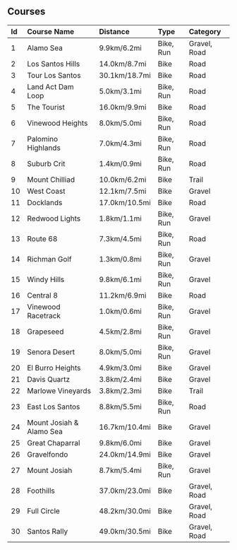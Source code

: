 ## Courses

| Id   | Course Name              | Distance      | Type      | Category     |
| :--- | :----------------------- | :------------ | :-------- | :----------- |
| 1    | Alamo Sea                | 9.9km/6.2mi   | Bike, Run | Gravel, Road |
| 2    | Los Santos Hills         | 14.0km/8.7mi  | Bike      | Road         |
| 3    | Tour Los Santos          | 30.1km/18.7mi | Bike      | Road         |
| 4    | Land Act Dam Loop        | 5.0km/3.1mi   | Bike, Run | Road         |
| 5    | The Tourist              | 16.0km/9.9mi  | Bike      | Road         |
| 6    | Vinewood Heights         | 8.0km/5.0mi   | Bike, Run | Road         |
| 7    | Palomino Highlands       | 7.0km/4.3mi   | Bike, Run | Road         |
| 8    | Suburb Crit              | 1.4km/0.9mi   | Bike, Run | Road         |
| 9    | Mount Chilliad           | 10.0km/6.2mi  | Bike      | Trail        |
| 10   | West Coast               | 12.1km/7.5mi  | Bike      | Gravel       |
| 11   | Docklands                | 17.0km/10.5mi | Bike      | Road         |
| 12   | Redwood Lights           | 1.8km/1.1mi   | Bike, Run | Gravel       |
| 13   | Route 68                 | 7.3km/4.5mi   | Bike, Run | Road         |
| 14   | Richman Golf             | 1.3km/0.8mi   | Bike, Run | Gravel       |
| 15   | Windy Hills              | 9.8km/6.1mi   | Bike, Run | Gravel       |
| 16   | Central 8                | 11.2km/6.9mi  | Bike      | Road         |
| 17   | Vinewood Racetrack       | 1.0km/0.6mi   | Bike, Run | Gravel       |
| 18   | Grapeseed                | 4.5km/2.8mi   | Bike, Run | Gravel       |
| 19   | Senora Desert            | 8.0km/5.0mi   | Bike, Run | Gravel       |
| 20   | El Burro Heights         | 4.9km/3.0mi   | Bike      | Gravel       |
| 21   | Davis Quartz             | 3.8km/2.4mi   | Bike      | Gravel       |
| 22   | Marlowe Vineyards        | 3.8km/2.3mi   | Bike      | Trail        |
| 23   | East Los Santos          | 8.8km/5.5mi   | Bike, Run | Road         |
| 24   | Mount Josiah & Alamo Sea | 16.7km/10.4mi | Bike      | Gravel       |
| 25   | Great Chaparral          | 9.8km/6.0mi   | Bike      | Gravel       |
| 26   | Gravelfondo              | 24.0km/14.9mi | Bike      | Gravel       |
| 27   | Mount Josiah             | 8.7km/5.4mi   | Bike, Run | Gravel       |
| 28   | Foothills                | 37.0km/23.0mi | Bike      | Gravel, Road |
| 29   | Full Circle              | 48.2km/30.0mi | Bike      | Gravel, Road |
| 30   | Santos Rally             | 49.0km/30.5mi | Bike      | Gravel, Road |
